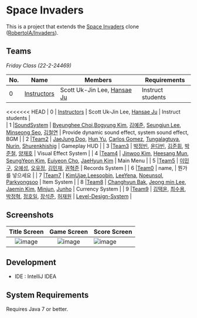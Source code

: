 # Space Invaders

This is a project that extends the [Space Invaders](https://en.wikipedia.org/wiki/Space_Invaders) clone ([RobertoIA/Invaders](https://github.com/RobertoIA/Invaders)).

## Teams
_Friday Class (22-2-24469)_

| No. | Name        | Members                     | Requirements      |   
|-----|-------------|-----------------------------|-------------------|
| 0   | [Instructors](teams/instructors.md) | Scott Uk-Jin Lee, [Hansae Ju](https://github.com/Verssae/Verssae) | Instruct students |  
<<<<<<< HEAD
| 0   | [Instructors](teams/instructors.md) | Scott Uk-Jin Lee, [Hansae Ju](https://github.com/Verssae/Verssae) | Instruct students |  
| 1   |[SoundSystem](teams/SoundSystem.md)    | [Byeunghee Choi](https://github.com/Byeunghee02/Byeunghee02),[Bogyung Kim](https://github.com/mayb00/mayb00), [김예준](https://github.com/dpwns/dpwns/blob/main/README.md), [Seungjun Lee](https://github.com/bigham920/bigham920/blob/main/README.md), [Minseong Seo](https://github.com/minseong0609/minseong0609), [김철연](https://github.com/kcyoow/kcyoow/blob/main/README.md)      | Provide dynamic sound effect, system sound effect, BGM |
| 2   |[Team2](teams/team2.md)    | [JaeJung Doo](https://github.com/gbtwld/gbtwld.git), [Hun Yu](https://github.com/yu00hun/yu00hun), [Carlos Gomez](https://github.com/CarlosGomezT/CarlosGomezT.git), [Tungalagtuya](https://github.com/Tungaa0523/Tuya.git), [Nurin](https://github.com/Nurin2001/Nurin2001.git), [Shurenkhishig](https://github.com/shuree-sour/shuree-sour) | Gameplay HUD |
| 3   |[Team3](teams/Apple.md)    | [박정빈](https://github.com/dev-jjjjjeong-bin/dev-jjjjjeong-bin), [윤다빈](https://github.com/Dabeen-Yun), [김준휘](https://github.com/kimkimjunjun/kimkimjunjun), [박준철](https://github.com/qkrwnscjf/qkrwnscjf), [양재호](https://github.com/Jae12ho/Jae12ho) | Visual Effect System |
| 4   |[Team4](teams/team4.md)    | [Jinwoo Kim](https://github.com/KimJinWoo5602/KimJinWoo5602), [Heesang Mun](https://github.com/sang0429/sang0429), [SeungYeon Kim](https://github.com/kseungy/kseungy), [Euiyeon Cho](https://github.com/euiyeon1/euiyeon1), [JaeHyun Kim](https://github.com/skqnfekqnf/skqnfekqnf) | Main Menu |
| 5   |[Team5](teams/team5.md)    | [이민구](https://github.com/dlalsrn/dlalsrn), [오예성](https://github.com/yeseong33/yeseong33/blob/main/README.md), [오유정](https://github.com/21yuyu99/21yuyu99.git), [김민재](https://github.com/MinJae00/MinJae00), [권혁준](https://github.com/oncsr/oncsr)           | Records System |
| 6   |[Team0](teams/team0.md)    | name,           | 뭔가를 넣으세요 |
| 7   |[Team7](teams/team7.md)    | [KimUjae](https://github.com/kimujae/kimujae),[Leesoobin](https://github.com/dahlia0916/dahlia0916), [LeeYena](https://github.com/TEDIII/TEDIII.git), [Noeunsol](https://github.com/Noeunsol/No-eunsol), [Parkyongsoo](https://github.com/yppp33/yppp33.git)        | Item System |
| 8   |[Team8](teams/team8.md)    | [Changhyun Bak](https://github.com/Kid-Chang/Kid-Chang), [Jeong min Lee](https://github.com/a-pho/a-pho), [Jaemin Kim](https://github.com/Jaemin0730/Jaemin0730), [Minjun](https://github.com/iwtkmn0219), [Junho](https://github.com/rhdqor213/rhdqor213)   | Currency System | 
| 9   |[Team9](teams/team9.md)   | [김택윤](https://github.com/GoodTY/GoodTY), [최수용](https://github.com/dpfprtus/dpfprtus), [박정혁](https://github.com/JHPark0906/JHPark0906), [정호일](https://github.com/lavi02), [장석준](https://github.com/JSeokjun/JSeokjun), [허재원](https://github.com/johnhuh619/johnhuh619) | [Level-Design-System](teams/team9.md) |



## Screenshots
 

Title Screen               |  Game Screen              | Score Screen
:-------------------------:|:-------------------------:|:---------
![image](https://user-images.githubusercontent.com/69495129/136980139-7ad6adab-3f11-4711-b0a6-341080aa3361.png)   |  ![image](https://user-images.githubusercontent.com/69495129/136980236-c5d9ef85-f09a-47a7-b9d9-948f7b624002.png)|![image](https://user-images.githubusercontent.com/69495129/136980681-93dcadaf-08cb-48d8-90c9-68c651a115c9.png)


## Development

- IDE : IntelliJ IDEA


## System Requirements
Requires Java 7 or better.
